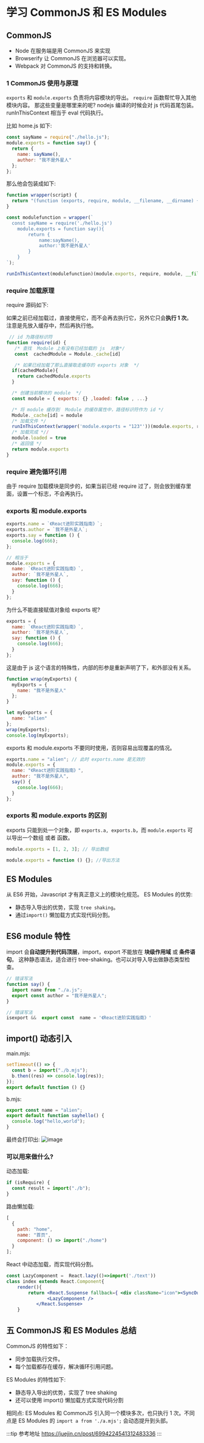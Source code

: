 # 学习 CommonJS 和 ES Modules

## CommonJS

- Node 在服务端是用 CommonJS 来实现
- Browserify 让 CommonJS 在浏览器可以实现。
- Webpack 对 CommonJS 的支持和转换。

### 1 CommonJS 使用与原理

`exports` 和 `module.exports` 负责将内容模块的导出。
`require` 函数帮忙导入其他模块内容。
那这些变量是哪里来的呢?
nodejs 编译的时候会对 js 代码首尾包装。runInThisContext 相当于 eval 代码执行。

比如 home.js 如下:

```js
const sayName = require("./hello.js");
module.exports = function say() {
  return {
    name: sayName(),
    author: "我不是外星人"
  };
};
```

那么他会包装成如下:

```js
function wrapper(script) {
  return "(function (exports, require, module, __filename, __dirname) {" + script + "\n})";
}

const modulefunction = wrapper(`
  const sayName = require('./hello.js')
    module.exports = function say(){
        return {
            name:sayName(),
            author:'我不是外星人'
        }
    }
`);

runInThisContext(modulefunction)(module.exports, require, module, __filename, __dirname);
```

### require 加载原理

require 源码如下:

如果之前已经加载过，直接使用它，而不会再去执行它，另外它只会**执行 1 次**。
注意是先放入缓存中，然后再执行他。

```js
 // id 为路径标识符
function require(id) {
   /* 查找  Module 上有没有已经加载的 js  对象*/
   const  cachedModule = Module._cache[id]

   /* 如果已经加载了那么直接取走缓存的 exports 对象  */
  if(cachedModule){
    return cachedModule.exports
  }

  /* 创建当前模块的 module  */
  const module = { exports: {} ,loaded: false , ...}

  /* 将 module 缓存到  Module 的缓存属性中，路径标识符作为 id */
  Module._cache[id] = module
  /* 加载文件 */
  runInThisContext(wrapper('module.exports = "123"'))(module.exports, require, module, __filename, __dirname)
  /* 加载完成 *//
  module.loaded = true
  /* 返回值 */
  return module.exports
}
```

### require 避免循环引用

由于 require 加载模块是同步的，如果当前已经 require 过了，则会放到缓存里面，设置一个标志，不会再执行。

### exports 和 module.exports

```js
exports.name = `《React进阶实践指南》`;
exports.author = `我不是外星人`;
exports.say = function () {
  console.log(666);
};

// 相当于
module.exports = {
  name: `《React进阶实践指南》`,
  author: `我不是外星人`,
  say: function () {
    console.log(666);
  }
};
```

为什么不能直接赋值对象给 exports 呢?

```js
exports = {
  name: `《React进阶实践指南》`,
  author: `我不是外星人`,
  say: function () {
    console.log(666);
  }
};
```

这是由于 js 这个语言的特殊性，内部的形参是重新声明了下，和外部没有关系。

```js
function wrap(myExports) {
  myExports = {
    name: "我不是外星人"
  };
}

let myExports = {
  name: "alien"
};
wrap(myExports);
console.log(myExports);
```

exports 和 module.exports 不要同时使用，否则容易出现覆盖的情况。

```js
exports.name = "alien"; // 此时 exports.name 是无效的
module.exports = {
  name: "《React进阶实践指南》",
  author: "我不是外星人",
  say() {
    console.log(666);
  }
};
```

### exports 和 module.exports 的区别

exports 只能到处一个对象，即 `exports.a, exports.b`，而 `module.exports` 可以导出一个数组 或者 函数。

```js
module.exports = [1, 2, 3]; // 导出数组

module.exports = function () {}; //导出方法
```

## ES Modules

从 ES6 开始，Javascript 才有真正意义上的模块化规范。
ES Modules 的优势:

- 静态导入导出的优势，实现 `tree shaking`。
- 通过`import()` 懒加载方式实现代码分割。

## ES6 module 特性

import 会**自动提升到代码顶层**，import，export 不能放在 **块级作用域** 或 **条件语句**。
这种静态语法，适合进行 tree-shaking。也可以对导入导出做静态类型检查。

```js
// 错误写法
function say() {
  import name from "./a.js";
  export const author = "我不是外星人";
}
```

```js
// 错误写法
isexport &&  export const  name = '《React进阶实践指南》'
```

## import() 动态引入

main.mjs:

```js
setTimeout(() => {
  const b = import("./b.mjs");
  b.then((res) => console.log(res));
});
export default function () {}
```

b.mjs:

```js
export const name = "alien";
export default function sayhello() {
  console.log("hello,world");
}
```

最终会打印出:
![image](https://github.com/zm8/blog_old/assets/32337542/29ed796d-4b1f-404c-813d-a3c78d3379b5)

### 可以用来做什么?

动态加载:

```js
if (isRequire) {
  const result = import("./b");
}
```

路由懒加载:

```js
[
  {
    path: "home",
    name: "首页",
    component: () => import("./home")
  }
];
```

React 中动态加载，而实现代码分割。

```jsx
const LazyComponent =  React.lazy(()=>import('./text'))
class index extends React.Component{
    render(){
        return <React.Suspense fallback={ <div className="icon"><SyncOutlinespin/></div> } >
               <LazyComponent />
           </React.Suspense>
    }
```

## 五 CommonJS 和 ES Modules 总结

CommonJS 的特性如下：

- 同步加载执行文件。
- 每个加载都存在缓存，解决循环引用问题。

ES Modules 的特性如下:

- 静态导入导出的优势，实现了 tree shaking
- 还可以使用 import() 懒加载方式实现代码分割

相同点:
ES Modules 和 CommonJS 引入同一个模块多次，也只执行 1 次。不同点是 ES Modules 的 `import a from './a.mjs';` 会动态提升到头部。

:::tip 参考地址
<https://juejin.cn/post/6994224541312483336>
:::
